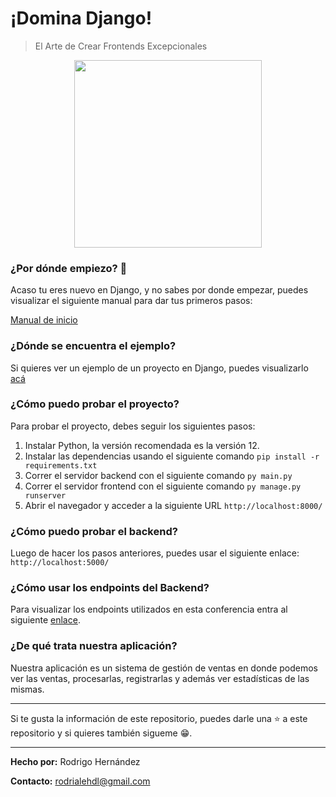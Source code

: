 # ¡Domina Django!
> El Arte de Crear Frontends Excepcionales

<div align="center"><img src="https://nextsoftware.io/files/images/logos/main/django-logo.png" width="300"/></div>

### ¿Por dónde empiezo? 🤔

Acaso tu eres nuevo en Django, y no sabes por donde empezar, puedes visualizar el siguiente manual para dar tus primeros pasos:

[Manual de inicio](./Manual%20de%20Inicio%20Django.md)

### ¿Dónde se encuentra el ejemplo?

Si quieres ver un ejemplo de un proyecto en Django, puedes visualizarlo [acá](./Frontend/)

### ¿Cómo puedo probar el proyecto?

Para probar el proyecto, debes seguir los siguientes pasos:

1. Instalar Python, la versión recomendada es la versión 12.
2. Instalar las dependencias usando el siguiente comando `pip install -r requirements.txt`
3. Correr el servidor backend con el siguiente comando `py main.py`
4. Correr el servidor frontend con el siguiente comando `py manage.py runserver`
5. Abrir el navegador y acceder a la siguiente URL `http://localhost:8000/`

### ¿Cómo puedo probar el backend?

Luego de hacer los pasos anteriores, puedes usar el siguiente enlace: `http://localhost:5000/`

### ¿Cómo usar los endpoints del Backend?

Para visualizar los endpoints utilizados en esta conferencia entra al siguiente [enlace](https://documenter.getpostman.com/view/15268771/2sAXqzWxsH).

### ¿De qué trata nuestra aplicación?

Nuestra aplicación es un sistema de gestión de ventas en donde podemos ver las ventas, procesarlas, registrarlas y además ver estadísticas de las mismas.

---

Si te gusta la información de este repositorio, puedes darle una ⭐️ a este repositorio y si quieres también sigueme 😁.

---
**Hecho por:** Rodrigo Hernández

**Contacto:** rodrialehdl@gmail.com